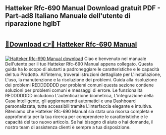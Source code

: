 ## Hatteker Rfc-690 Manual Download gratuit PDF - Part-ad8 Italiano Manuale dell'utente di riparazione hglbT

# <h2><a href="http://dfe4a6.blite.top/?on=Hatteker+Rfc-690+Manual">🔗Download 👉🔴 Hatteker Rfc-690 Manual</a></h2>

[![Hatteker Rfc-690 Manual download](https://i.imgur.com/lujVjoI.png)](http://dfe4a6.blite.top/?on=Hatteker+Rfc-690+Manual)
Ciao e benvenuto nel manuale Dell'utente per il tuo Hatteker Rfc-690 Manual appena collegato. Questa guida ha lo scopo di aiutarti a padroneggiare le caratteristiche e le capacità del tuo Prodotto. All'interno, troverai istruzioni dettagliate per L'installazione, L'uso, la manutenzione e la risoluzione dei problemi. Guida alla risoluzione dei problemi REDDDDDDD per problemi comuni questa sezione contiene soluzioni per problemi comuni e messaggi di errore. Le funzionalità REDDDDDDD includono L'autenticazione biometrica, L'integrazione della Casa Intelligente, gli aggiornamenti automatici e una Dashboard personalizzata, tutte accessibili tramite L'interfaccia elegante e intuitiva. Riteniamo che Hatteker Rfc-690 Manual sia stata una risorsa completa e approfondita per la tua ricerca per comprendere le caratteristiche e le capacità del tuo nuovo articolo. Se hai bisogno di aiuto o hai domande, il nostro team di assistenza clienti è sempre a tua disposizione.
